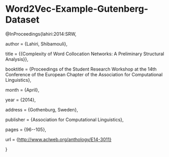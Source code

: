 # Word2Vec-Example-Gutenberg-Dataset
@InProceedings{lahiri:2014:SRW,
  
  author    = {Lahiri, Shibamouli},
  
  title     = {{Complexity of Word Collocation Networks: A Preliminary Structural Analysis}},
  
  booktitle = {Proceedings of the Student Research Workshop at the 14th Conference of the European Chapter of the Association for Computational Linguistics},
  
  month     = {April},
  
  year      = {2014},
 
 address   = {Gothenburg, Sweden},
  
  publisher = {Association for Computational Linguistics},
 
 pages     = {96--105},
  
  url       = {http://www.aclweb.org/anthology/E14-3011}
  
}
